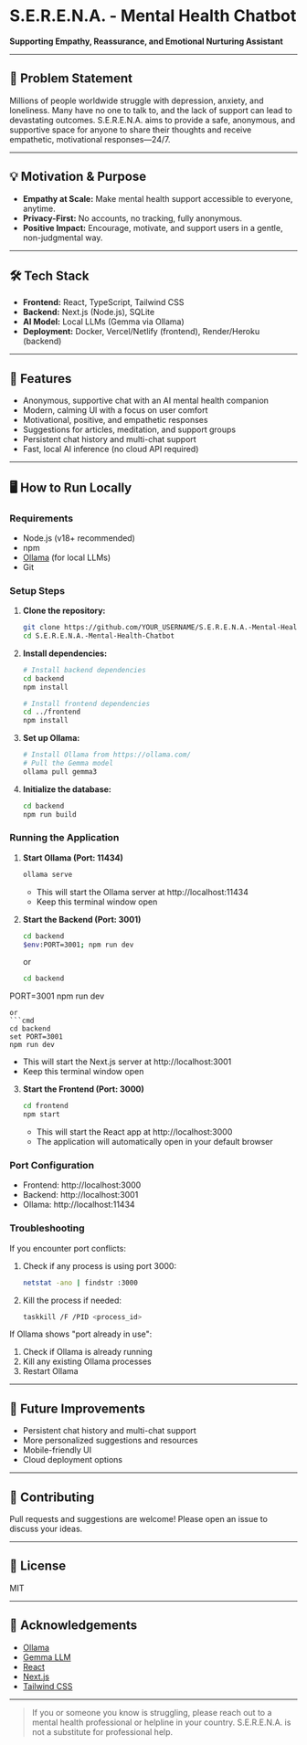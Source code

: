 # S.E.R.E.N.A. - Mental Health Chatbot

**Supporting Empathy, Reassurance, and Emotional Nurturing Assistant**

---

## 🧠 Problem Statement

Millions of people worldwide struggle with depression, anxiety, and loneliness. Many have no one to talk to, and the lack of support can lead to devastating outcomes. S.E.R.E.N.A. aims to provide a safe, anonymous, and supportive space for anyone to share their thoughts and receive empathetic, motivational responses—24/7.

---

## 💡 Motivation & Purpose

- **Empathy at Scale:** Make mental health support accessible to everyone, anytime.
- **Privacy-First:** No accounts, no tracking, fully anonymous.
- **Positive Impact:** Encourage, motivate, and support users in a gentle, non-judgmental way.

---

## 🛠️ Tech Stack

- **Frontend:** React, TypeScript, Tailwind CSS
- **Backend:** Next.js (Node.js), SQLite
- **AI Model:** Local LLMs (Gemma via Ollama)
- **Deployment:** Docker, Vercel/Netlify (frontend), Render/Heroku (backend)

---

## 🚀 Features

- Anonymous, supportive chat with an AI mental health companion
- Modern, calming UI with a focus on user comfort
- Motivational, positive, and empathetic responses
- Suggestions for articles, meditation, and support groups
- Persistent chat history and multi-chat support
- Fast, local AI inference (no cloud API required)

---

## 🖥️ How to Run Locally

### **Requirements**
- Node.js (v18+ recommended)
- npm
- [Ollama](https://ollama.com/) (for local LLMs)
- Git

### **Setup Steps**

1. **Clone the repository:**
   ```sh
   git clone https://github.com/YOUR_USERNAME/S.E.R.E.N.A.-Mental-Health-Chatbot.git
   cd S.E.R.E.N.A.-Mental-Health-Chatbot
   ```

2. **Install dependencies:**
   ```sh
   # Install backend dependencies
   cd backend
   npm install
   
   # Install frontend dependencies
   cd ../frontend
   npm install
   ```

3. **Set up Ollama:**
   ```sh
   # Install Ollama from https://ollama.com/
   # Pull the Gemma model
   ollama pull gemma3
   ```

4. **Initialize the database:**
   ```sh
   cd backend
   npm run build
   ```

### **Running the Application**

1. **Start Ollama (Port: 11434)**
   ```sh
   ollama serve
   ```
   - This will start the Ollama server at http://localhost:11434
   - Keep this terminal window open

2. **Start the Backend (Port: 3001)**
   ```sh
   cd backend
   $env:PORT=3001; npm run dev
   ```
   or
   ```bash
   cd backend
PORT=3001 npm run dev
```
or
```cmd
cd backend
set PORT=3001
npm run dev

```


   - This will start the Next.js server at http://localhost:3001
   - Keep this terminal window open

3. **Start the Frontend (Port: 3000)**
   ```sh
   cd frontend
   npm start
   ```
   - This will start the React app at http://localhost:3000
   - The application will automatically open in your default browser

### **Port Configuration**
- Frontend: http://localhost:3000
- Backend: http://localhost:3001
- Ollama: http://localhost:11434

### **Troubleshooting**

If you encounter port conflicts:
1. Check if any process is using port 3000:
   ```sh
   netstat -ano | findstr :3000
   ```
2. Kill the process if needed:
   ```sh
   taskkill /F /PID <process_id>
   ```

If Ollama shows "port already in use":
1. Check if Ollama is already running
2. Kill any existing Ollama processes
3. Restart Ollama

---

## 📝 Future Improvements

- Persistent chat history and multi-chat support
- More personalized suggestions and resources
- Mobile-friendly UI
- Cloud deployment options

---

## 🤝 Contributing

Pull requests and suggestions are welcome! Please open an issue to discuss your ideas.

---

## 📄 License

MIT

---

## 🙏 Acknowledgements

- [Ollama](https://ollama.com/)
- [Gemma LLM](https://ai.google.dev/gemma)
- [React](https://react.dev/)
- [Next.js](https://nextjs.org/)
- [Tailwind CSS](https://tailwindcss.com/)

---

> If you or someone you know is struggling, please reach out to a mental health professional or helpline in your country. S.E.R.E.N.A. is not a substitute for professional help.
